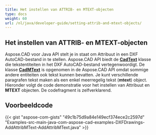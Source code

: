 ```yaml
---
title: Het instellen van ATTRIB- en MTEXT-objecten
type: docs
weight: 60
url: /nl/java/developer-guide/setting-attrib-and-mtext-objects/
---
```


## **Het instellen van ATTRIB- en MTEXT-objecten**

Aspose.CAD voor Java API stelt je in staat om Attribuut in een DXF AutoCAD-bestand in te stellen. Aspose.CAD API biedt de [**CadText**](https://reference.aspose.com/cad/java/com.aspose.cad.fileformats.cad.cadobjects/cadtext) klasse die tekstentiteiten in het DXF AutoCAD-bestand vertegenwoordigt. De klasse [**CadMText**](https://reference.aspose.com/cad/java/com.aspose.cad.fileformats.cad.cadobjects/CadMText) is opgenomen in de Aspose.CAD API omdat sommige andere entiteiten ook tekst kunnen bevatten. Je kunt verschillende paragrafen tekst maken als een enkel meerregelig tekst (**mtext**) object. Hieronder volgt de code demonstratie voor het instellen van Attribuut en **MTEXT** objecten. De codefragment is zelfverklarend.

## Voorbeeldcode

{{< gist "aspose-com-gists" "49c1b75d9a84e149ecf374ece2c2597d" "Examples-src-main-java-com-aspose-cad-examples-DXFDrawings-AddAttribMText-AddAttribMText.java" >}}
